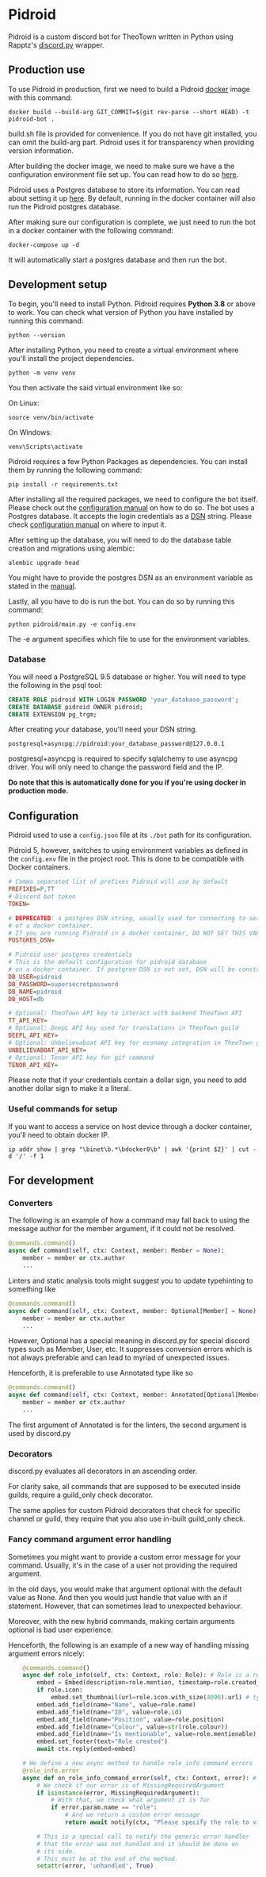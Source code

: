 # Pidroid

Pidroid is a custom discord bot for TheoTown written in Python using Rapptz's [discord.py](https://github.com/Rapptz/discord.py) wrapper.

## Production use

To use Pidroid in production, first we need to build a Pidroid [docker](https://www.docker.com) image with this command:

```shell
docker build --build-arg GIT_COMMIT=$(git rev-parse --short HEAD) -t pidroid-bot .
```

build.sh file is provided for convenience. If you do not have git installed, you can omit the build-arg part. Pidroid uses it for transparency when providing
version information.

After building the docker image, we need to make sure we have a the configuration environment file set up. You can read how to do so [here](#configuration).

Pidroid uses a Postgres database to store its information. You can read about setting it up [here](#database).
By default, running in the docker container will also run the Pidroid postgres database.

After making sure our configuration is complete, we just need to run the bot in a docker container with the following command:

```shell
docker-compose up -d
```

It will automatically start a postgres database and then run the bot.

## Development setup

To begin, you'll need to install Python. Pidroid requires **Python 3.8** or above to work. You can check what version of Python you have installed by running this command:

```shell
python --version
```

After installing Python, you need to create a virtual environment where you'll install the project dependencies.

```shell
python -m venv venv
```

You then activate the said virtual environment like so:

On Linux:
```shell
source venv/bin/activate
```

On Windows:
```shell
venv\Scripts\activate
```

Pidroid requires a few Python Packages as dependencies. You can install them by running the following command:

```shell
pip install -r requirements.txt
```

After installing all the required packages, we need to configure the bot itself. Please check out the [configuration manual](#configuration) on how to do so.
The bot uses a Postgres database. It accepts the login credentials as a [DSN](#database) string. Please check [configuration manual](#configuration) on where to input it.

After setting up the database, you will need to do the database table creation and migrations using alembic:

```shell
alembic upgrade head
```

You might have to provide the postgres DSN as an environment variable as stated in the [manual](#configuration).

Lastly, all you have to do is run the bot. You can do so by running this command:

```shell
python pidroid/main.py -e config.env
```

The -e argument specifies which file to use for the environment variables.

### Database

You will need a PostgreSQL 9.5 database or higher. You will need to type the following in the psql tool:

```sql
CREATE ROLE pidroid WITH LOGIN PASSWORD 'your_database_password';
CREATE DATABASE pidroid OWNER pidroid;
CREATE EXTENSION pg_trgm;
```

After creating your database, you'll need your DSN string.

```
postgresql+asyncpg://pidroid:your_database_password@127.0.0.1
```

postgresql+asyncpg is required to specify sqlalchemy to use asyncpg driver.
You will only need to change the password field and the IP.

**Do note that this is automatically done for you if you're using docker in production mode.**

## Configuration

Pidroid used to use a `config.json` file at its `./bot` path for its configuration.

Pidroid 5, however, switches to using environment variables as defined in the `config.env` file in the project root.
This is done to be compatible with Docker containers.

```ini
# Comma separated list of prefixes Pidroid will use by default
PREFIXES=P,TT
# Discord bot token
TOKEN=

# DEPRECATED: a postgres DSN string, usually used for connecting to services outside
# of a docker container.
# If you are running Pidroid in a docker container, DO NOT SET THIS VARIABLE
POSTGRES_DSN=

# Pidroid user postgres credentials
# This is the default configuration for pidroid database
# on a docker container. If postgres DSN is not set, DSN will be constructed from here.
DB_USER=pidroid
DB_PASSWORD=supersecretpassword
DB_NAME=pidroid
DB_HOST=db

# Optional: TheoTown API key to interact with backend TheoTown API
TT_API_KEY=
# Optional: DeepL API key used for translations in TheoTown guild
DEEPL_API_KEY=
# Optional: Unbelievaboat API key for economy integration in TheoTown guild
UNBELIEVABOAT_API_KEY=
# Optional: Tenor API key for gif command
TENOR_API_KEY=
```

Please note that if your credentials contain a dollar sign, you need to add another dollar sign to make it a literal.

### Useful commands for setup

If you want to access a service on host device through a docker container, you'll need to obtain docker IP.
```shell
ip addr show | grep "\binet\b.*\bdocker0\b" | awk '{print $2}' | cut -d '/' -f 1
```

## For development

### Converters

The following is an example of how a command may fall back to using the message
author for the member argument, if it could not be resolved.

```py
@commands.command()
async def command(self, ctx: Context, member: Member = None):
    member = member or ctx.author
    ...
```

Linters and static analysis tools might suggest you to update typehinting to something like
```py
@commands.command()
async def command(self, ctx: Context, member: Optional[Member] = None):
    member = member or ctx.author
    ...
```
However, Optional has a special meaning in discord.py for special discord types such as
Member, User, etc. It suppresses conversion errors which is not always preferable and can lead
to myriad of unexpected issues.

Henceforth, it is preferable to use Annotated type like so

```py
@commands.command()
async def command(self, ctx: Context, member: Annotated[Optional[Member], Member] = None):
    member = member or ctx.author
    ...
```

The first argument of Annotated is for the linters, the second argument is used by discord.py

### Decorators

discord.py evaluates all decorators in an ascending order.

For clarity sake, all commands that are supposed to be executed inside guilds, require a guild_only check decorator.

The same applies for custom Pidroid decorators that check for specific channel or guild,
they require that you also use in-built guild_only check.

### Fancy command argument error handling

Sometimes you might want to provide a custom error message for your command.
Usually, it's in the case of a user not providing the required argument.

In the old days, you would make that argument optional with the default value as None.
And then you would just handle that value with an if statement.
However, that can sometimes lead to unexpected behaviour.

Moreover, with the new hybrid commands, making certain arguments optional is bad
user experience.

Henceforth, the following is an example of a new way of handling missing argument errors nicely:

```py
    @commands.command()
    async def role_info(self, ctx: Context, role: Role): # Role is a required argument here
        embed = Embed(description=role.mention, timestamp=role.created_at, colour=role.colour)
        if role.icon:
            embed.set_thumbnail(url=role.icon.with_size(4096).url) # type: ignore
        embed.add_field(name="Name", value=role.name)
        embed.add_field(name="ID", value=role.id)
        embed.add_field(name="Position", value=role.position)
        embed.add_field(name="Colour", value=str(role.colour))
        embed.add_field(name="Is mentionable", value=role.mentionable)
        embed.set_footer(text="Role created")
        await ctx.reply(embed=embed)

    # We define a new async method to handle role_info command errors
    @role_info.error
    async def on_role_info_command_error(self, ctx: Context, error): # These arguments are required
        # We check if our error is of MissingRequiredArgument
        if isinstance(error, MissingRequiredArgument):
            # With that, we check what argument it is for
            if error.param.name == "role":
                # And we return a custom error message
                return await notify(ctx, "Please specify the role to view the information for")

        # This is a special call to notify the generic error handler
        # that the error was not handled and it should be done on
        # its side.
        # This must be at the end of the method.
        setattr(error, 'unhandled', True)
```
